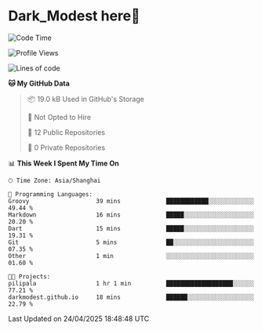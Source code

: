 # Dark_Modest here👋
<!--
<img align="left" src="https://github-readme-stats.vercel.app/api/top-langs/?username=DarkModest" height=255>
<img align="left" src="https://github-readme-stats.vercel.app/api?username=DarkModest&include_all_commits=true&count_private-true&custom_title=Dark_Modest'%20GitHub%20Stats&line_height=30&show_icons=true&hide_border=false&bg_color=ffffff&title_color=000000&icon_color=000000&text_color=463467"><br>
-->
<!--START_SECTION:waka-->
![Code Time](http://img.shields.io/badge/Code%20Time-209%20hrs%2031%20mins-blue)

![Profile Views](http://img.shields.io/badge/Profile%20Views-0-blue)

![Lines of code](https://img.shields.io/badge/From%20Hello%20World%20I%27ve%20Written-145.4%20thousand%20lines%20of%20code-blue)

**🐱 My GitHub Data** 

> 📦 19.0 kB Used in GitHub's Storage 
 > 
> 🚫 Not Opted to Hire
 > 
> 📜 12 Public Repositories 
 > 
> 🔑 0 Private Repositories 
 > 
📊 **This Week I Spent My Time On** 

```text
🕑︎ Time Zone: Asia/Shanghai

💬 Programming Languages: 
Groovy                   39 mins             ████████████░░░░░░░░░░░░░   49.44 % 
Markdown                 16 mins             █████░░░░░░░░░░░░░░░░░░░░   20.20 % 
Dart                     15 mins             █████░░░░░░░░░░░░░░░░░░░░   19.31 % 
Git                      5 mins              ██░░░░░░░░░░░░░░░░░░░░░░░   07.35 % 
Other                    1 min               ░░░░░░░░░░░░░░░░░░░░░░░░░   01.60 % 

🐱‍💻 Projects: 
pilipala                 1 hr 1 min          ███████████████████░░░░░░   77.21 % 
darkmodest.github.io     18 mins             ██████░░░░░░░░░░░░░░░░░░░   22.79 % 
```


 Last Updated on 24/04/2025 18:48:48 UTC
<!--END_SECTION:waka-->
